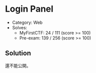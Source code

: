 # Login Panel
- Category: Web
- Solves: 
  - MyFirstCTF: 24 / 111 (score >= 100)
  - Pre-exam: 139 / 256 (score >= 100)

## Solution
還不能公開。